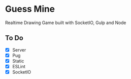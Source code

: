 # Guess Mine
Realtime Drawing Game built with SocketIO, Gulp and Node


## To Do

- [x] Server
- [x] Pug
- [x] Static
- [x] ESLint
- [x] SocketIO
